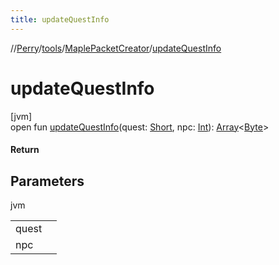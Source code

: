 ```yaml
---
title: updateQuestInfo
---
```

//[Perry](../../../index.html)/[tools](../index.html)/[MaplePacketCreator](index.html)/[updateQuestInfo](update-quest-info.html)



# updateQuestInfo



[jvm]\
open fun [updateQuestInfo](update-quest-info.html)(quest: [Short](https://kotlinlang.org/api/latest/jvm/stdlib/kotlin/-short/index.html), npc: [Int](https://kotlinlang.org/api/latest/jvm/stdlib/kotlin/-int/index.html)): [Array](https://kotlinlang.org/api/latest/jvm/stdlib/kotlin/-array/index.html)&lt;[Byte](https://kotlinlang.org/api/latest/jvm/stdlib/kotlin/-byte/index.html)&gt;



#### Return



## Parameters


jvm

| | |
|---|---|
| quest |  |
| npc |  |





